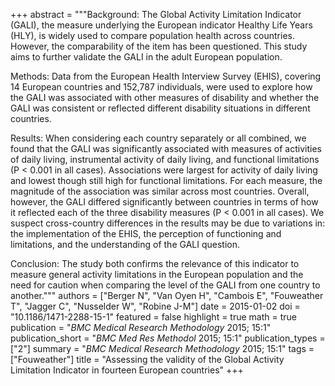+++
abstract = """Background: The Global Activity Limitation Indicator (GALI), the measure underlying the European indicator Healthy Life Years (HLY), is widely used to compare population health across countries. However, the comparability of the item has been questioned. This study aims to further validate the GALI in the adult European population.

Methods: Data from the European Health Interview Survey (EHIS), covering 14 European countries and 152,787 individuals, were used to explore how the GALI was associated with other measures of disability and whether the GALI was consistent or reflected different disability situations in different countries.

Results: When considering each country separately or all combined, we found that the GALI was significantly associated with measures of activities of daily living, instrumental activity of daily living, and functional limitations (P < 0.001 in all cases). Associations were largest for activity of daily living and lowest though still high for functional limitations. For each measure, the magnitude of the association was similar across most countries. Overall, however, the GALI differed significantly between countries in terms of how it reflected each of the three disability measures (P < 0.001 in all cases). We suspect cross-country differences in the results may be due to variations in: the implementation of the EHIS, the perception of functioning and limitations, and the understanding of the GALI question.

Conclusion: The study both confirms the relevance of this indicator to measure general activity limitations in the European population and the need for caution when comparing the level of the GALI from one country to another."""
authors = ["Berger N", "Van Oyen H", "Cambois E", "Fouweather T", "Jagger C", "Nusselder W", "Robine J-M"]
date = 2015-01-02
doi = "10.1186/1471-2288-15-1"
featured = false
highlight = true
math = true
publication = "*BMC Medical Research Methodology* 2015; 15:1"
publication_short = "*BMC Med Res Methodol* 2015; 15:1"
publication_types = ["2"]
summary = "*BMC Medical Research Methodology* 2015; 15:1"
tags = ["Fouweather"]
title = "Assessing the validity of the Global Activity Limitation Indicator in fourteen European countries"
+++
